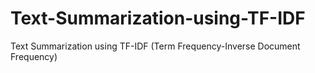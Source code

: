 # Text-Summarization-using-TF-IDF
Text Summarization using TF-IDF (Term Frequency-Inverse Document Frequency)
